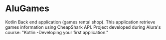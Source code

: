 # AluGames
Kotlin Back end application (games rental shop). This application retrieve games information using CheapShark API. Project developed during Alura's course: "Kotlin -Developing your first application."

